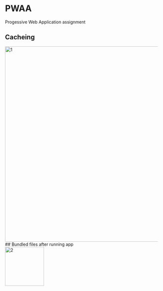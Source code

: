# PWAA
Progessive Web Application assignment
## Cacheing <br>
<img width="642" alt="1" src="https://user-images.githubusercontent.com/84059980/226056657-4210407a-12c7-4f1e-9849-a8f16ab674f5.png">

<br>
## Bundled files after running app  <br>

<img width="128" alt="2" src="https://user-images.githubusercontent.com/84059980/226056660-1dcce4d5-a08f-42b1-8551-fb226e4fa3c1.png">
<br>
